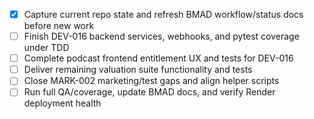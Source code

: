 - [x] Capture current repo state and refresh BMAD workflow/status docs before new work
- [ ] Finish DEV-016 backend services, webhooks, and pytest coverage under TDD
- [ ] Complete podcast frontend entitlement UX and tests for DEV-016
- [ ] Deliver remaining valuation suite functionality and tests
- [ ] Close MARK-002 marketing/test gaps and align helper scripts
- [ ] Run full QA/coverage, update BMAD docs, and verify Render deployment health

